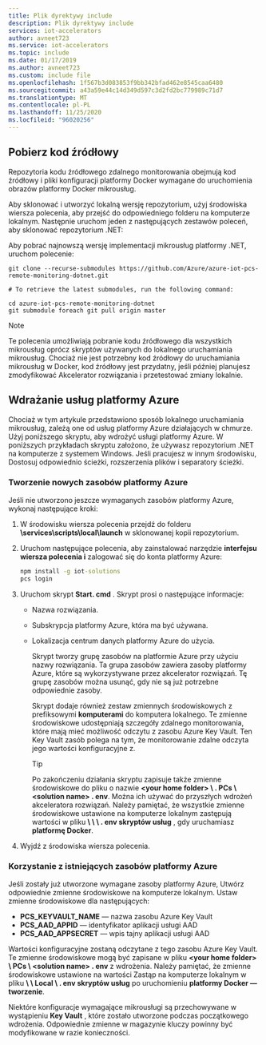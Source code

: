 ```yaml
---
title: Plik dyrektywy include
description: Plik dyrektywy include
services: iot-accelerators
author: avneet723
ms.service: iot-accelerators
ms.topic: include
ms.date: 01/17/2019
ms.author: avneet723
ms.custom: include file
ms.openlocfilehash: 1f567b3d083853f9bb342bfad462e8545caa6480
ms.sourcegitcommit: a43a59e44c14d349d597c3d2fd2bc779989c71d7
ms.translationtype: MT
ms.contentlocale: pl-PL
ms.lasthandoff: 11/25/2020
ms.locfileid: "96020256"
---
```

## <a name="download-the-source-code"></a>Pobierz kod źródłowy

Repozytoria kodu źródłowego zdalnego monitorowania obejmują kod źródłowy i pliki konfiguracji platformy Docker wymagane do uruchomienia obrazów platformy Docker mikrousług.

Aby sklonować i utworzyć lokalną wersję repozytorium, użyj środowiska wiersza polecenia, aby przejść do odpowiedniego folderu na komputerze lokalnym. Następnie uruchom jeden z następujących zestawów poleceń, aby sklonować repozytorium .NET:

Aby pobrać najnowszą wersję implementacji mikrousług platformy .NET, uruchom polecenie:

```cmd/sh
git clone --recurse-submodules https://github.com/Azure/azure-iot-pcs-remote-monitoring-dotnet.git

# To retrieve the latest submodules, run the following command:

cd azure-iot-pcs-remote-monitoring-dotnet
git submodule foreach git pull origin master
```

> [!NOTE]
> Te polecenia umożliwiają pobranie kodu źródłowego dla wszystkich mikrousług oprócz skryptów używanych do lokalnego uruchamiania mikrousług. Chociaż nie jest potrzebny kod źródłowy do uruchamiania mikrousług w Docker, kod źródłowy jest przydatny, jeśli później planujesz zmodyfikować Akcelerator rozwiązania i przetestować zmiany lokalnie.

## <a name="deploy-the-azure-services"></a>Wdrażanie usług platformy Azure

Chociaż w tym artykule przedstawiono sposób lokalnego uruchamiania mikrousług, zależą one od usług platformy Azure działających w chmurze. Użyj poniższego skryptu, aby wdrożyć usługi platformy Azure. W poniższych przykładach skryptu założono, że używasz repozytorium .NET na komputerze z systemem Windows. Jeśli pracujesz w innym środowisku, Dostosuj odpowiednio ścieżki, rozszerzenia plików i separatory ścieżki.

### <a name="create-new-azure-resources"></a>Tworzenie nowych zasobów platformy Azure

Jeśli nie utworzono jeszcze wymaganych zasobów platformy Azure, wykonaj następujące kroki:

1. W środowisku wiersza polecenia przejdź do folderu **\services\scripts\local\launch** w sklonowanej kopii repozytorium.

1. Uruchom następujące polecenia, aby zainstalować narzędzie **interfejsu wiersza polecenia i** zalogować się do konta platformy Azure:

    ```cmd
    npm install -g iot-solutions
    pcs login
    ```

1. Uruchom skrypt **Start. cmd** . Skrypt prosi o następujące informacje:
   * Nazwa rozwiązania.
   * Subskrypcja platformy Azure, która ma być używana.
   * Lokalizacja centrum danych platformy Azure do użycia.

     Skrypt tworzy grupę zasobów na platformie Azure przy użyciu nazwy rozwiązania. Ta grupa zasobów zawiera zasoby platformy Azure, które są wykorzystywane przez akcelerator rozwiązań. Tę grupę zasobów można usunąć, gdy nie są już potrzebne odpowiednie zasoby.

     Skrypt dodaje również zestaw zmiennych środowiskowych z prefiksowymi **komputerami** do komputera lokalnego. Te zmienne środowiskowe udostępniają szczegóły zdalnego monitorowania, które mają mieć możliwość odczytu z zasobu Azure Key Vault. Ten Key Vault zasób polega na tym, że monitorowanie zdalne odczyta jego wartości konfiguracyjne z.

     > [!TIP]
     > Po zakończeniu działania skryptu zapisuje także zmienne środowiskowe do pliku o nazwie **\<your home folder\> \\ . PCs \\ \<solution name\> . env**. Można ich używać do przyszłych wdrożeń akceleratora rozwiązań. Należy pamiętać, że wszystkie zmienne środowiskowe ustawione na komputerze lokalnym zastępują wartości w pliku **\\ \\ \\ . env skryptów usług** , gdy uruchamiasz **platformę Docker**.

1. Wyjdź z środowiska wiersza polecenia.

### <a name="use-existing-azure-resources"></a>Korzystanie z istniejących zasobów platformy Azure

Jeśli zostały już utworzone wymagane zasoby platformy Azure, Utwórz odpowiednie zmienne środowiskowe na komputerze lokalnym.
Ustaw zmienne środowiskowe dla następujących:
* **PCS_KEYVAULT_NAME** — nazwa zasobu Azure Key Vault
* **PCS_AAD_APPID** — identyfikator aplikacji usługi AAD
* **PCS_AAD_APPSECRET** — wpis tajny aplikacji usługi AAD

Wartości konfiguracyjne zostaną odczytane z tego zasobu Azure Key Vault. Te zmienne środowiskowe mogą być zapisane w pliku **\<your home folder\> \\ PCs \\ \<solution name\> . env** z wdrożenia. Należy pamiętać, że zmienne środowiskowe ustawione na wartości Zastąp na komputerze lokalnym w pliku **\\ \\ Local \\ . env skryptów usług** po uruchomieniu **platformy Docker — tworzenie**.

Niektóre konfiguracje wymagające mikrousługi są przechowywane w wystąpieniu **Key Vault** , które zostało utworzone podczas początkowego wdrożenia. Odpowiednie zmienne w magazynie kluczy powinny być modyfikowane w razie konieczności.
